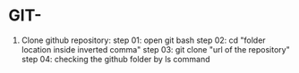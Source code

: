 # GIT-

01. Clone github repository:
   step 01: open git bash
step 02: cd "folder location inside inverted comma"
step 03: git clone "url of the repository"
step 04: checking the github folder by ls command
